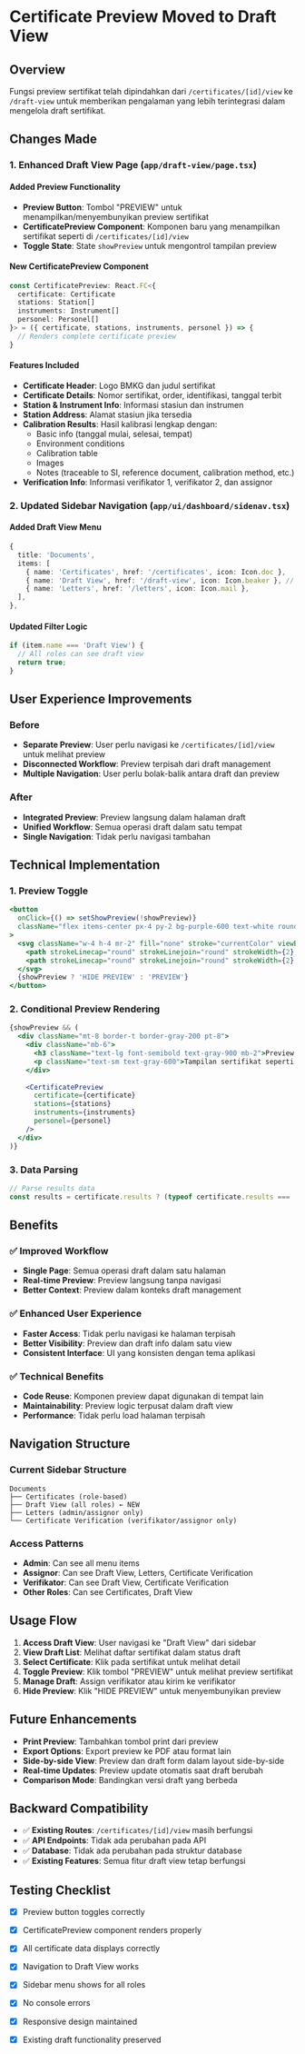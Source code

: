 # Certificate Preview Moved to Draft View

## Overview
Fungsi preview sertifikat telah dipindahkan dari `/certificates/[id]/view` ke `/draft-view` untuk memberikan pengalaman yang lebih terintegrasi dalam mengelola draft sertifikat.

## Changes Made

### 1. Enhanced Draft View Page (`app/draft-view/page.tsx`)

#### Added Preview Functionality
- **Preview Button**: Tombol "PREVIEW" untuk menampilkan/menyembunyikan preview sertifikat
- **CertificatePreview Component**: Komponen baru yang menampilkan sertifikat seperti di `/certificates/[id]/view`
- **Toggle State**: State `showPreview` untuk mengontrol tampilan preview

#### New CertificatePreview Component
```typescript
const CertificatePreview: React.FC<{
  certificate: Certificate
  stations: Station[]
  instruments: Instrument[]
  personel: Personel[]
}> = ({ certificate, stations, instruments, personel }) => {
  // Renders complete certificate preview
}
```

#### Features Included
- **Certificate Header**: Logo BMKG dan judul sertifikat
- **Certificate Details**: Nomor sertifikat, order, identifikasi, tanggal terbit
- **Station & Instrument Info**: Informasi stasiun dan instrumen
- **Station Address**: Alamat stasiun jika tersedia
- **Calibration Results**: Hasil kalibrasi lengkap dengan:
  - Basic info (tanggal mulai, selesai, tempat)
  - Environment conditions
  - Calibration table
  - Images
  - Notes (traceable to SI, reference document, calibration method, etc.)
- **Verification Info**: Informasi verifikator 1, verifikator 2, dan assignor

### 2. Updated Sidebar Navigation (`app/ui/dashboard/sidenav.tsx`)

#### Added Draft View Menu
```typescript
{
  title: 'Documents',
  items: [
    { name: 'Certificates', href: '/certificates', icon: Icon.doc },
    { name: 'Draft View', href: '/draft-view', icon: Icon.beaker }, // NEW
    { name: 'Letters', href: '/letters', icon: Icon.mail },
  ],
},
```

#### Updated Filter Logic
```typescript
if (item.name === 'Draft View') {
  // All roles can see draft view
  return true;
}
```

## User Experience Improvements

### Before
- **Separate Preview**: User perlu navigasi ke `/certificates/[id]/view` untuk melihat preview
- **Disconnected Workflow**: Preview terpisah dari draft management
- **Multiple Navigation**: User perlu bolak-balik antara draft dan preview

### After
- **Integrated Preview**: Preview langsung dalam halaman draft
- **Unified Workflow**: Semua operasi draft dalam satu tempat
- **Single Navigation**: Tidak perlu navigasi tambahan

## Technical Implementation

### 1. Preview Toggle
```jsx
<button
  onClick={() => setShowPreview(!showPreview)}
  className="flex items-center px-4 py-2 bg-purple-600 text-white rounded-lg hover:bg-purple-700 transition-colors"
>
  <svg className="w-4 h-4 mr-2" fill="none" stroke="currentColor" viewBox="0 0 24 24">
    <path strokeLinecap="round" strokeLinejoin="round" strokeWidth={2} d="M15 12a3 3 0 11-6 0 3 3 0 016 0z" />
    <path strokeLinecap="round" strokeLinejoin="round" strokeWidth={2} d="M2.458 12C3.732 7.943 7.523 5 12 5c4.478 0 8.268 2.943 9.542 7-1.274 4.057-5.064 7-9.542 7-4.477 0-8.268-2.943-9.542-7z" />
  </svg>
  {showPreview ? 'HIDE PREVIEW' : 'PREVIEW'}
</button>
```

### 2. Conditional Preview Rendering
```jsx
{showPreview && (
  <div className="mt-8 border-t border-gray-200 pt-8">
    <div className="mb-6">
      <h3 className="text-lg font-semibold text-gray-900 mb-2">Preview Sertifikat</h3>
      <p className="text-sm text-gray-600">Tampilan sertifikat seperti yang akan dilihat verifikator</p>
    </div>
    
    <CertificatePreview 
      certificate={certificate}
      stations={stations}
      instruments={instruments}
      personel={personel}
    />
  </div>
)}
```

### 3. Data Parsing
```typescript
// Parse results data
const results = certificate.results ? (typeof certificate.results === 'string' ? JSON.parse(certificate.results) : certificate.results) : []
```

## Benefits

### ✅ **Improved Workflow**
- **Single Page**: Semua operasi draft dalam satu halaman
- **Real-time Preview**: Preview langsung tanpa navigasi
- **Better Context**: Preview dalam konteks draft management

### ✅ **Enhanced User Experience**
- **Faster Access**: Tidak perlu navigasi ke halaman terpisah
- **Better Visibility**: Preview dan draft info dalam satu view
- **Consistent Interface**: UI yang konsisten dengan tema aplikasi

### ✅ **Technical Benefits**
- **Code Reuse**: Komponen preview dapat digunakan di tempat lain
- **Maintainability**: Preview logic terpusat dalam draft view
- **Performance**: Tidak perlu load halaman terpisah

## Navigation Structure

### Current Sidebar Structure
```
Documents
├── Certificates (role-based)
├── Draft View (all roles) ← NEW
├── Letters (admin/assignor only)
└── Certificate Verification (verifikator/assignor only)
```

### Access Patterns
- **Admin**: Can see all menu items
- **Assignor**: Can see Draft View, Letters, Certificate Verification
- **Verifikator**: Can see Draft View, Certificate Verification
- **Other Roles**: Can see Certificates, Draft View

## Usage Flow

1. **Access Draft View**: User navigasi ke "Draft View" dari sidebar
2. **View Draft List**: Melihat daftar sertifikat dalam status draft
3. **Select Certificate**: Klik pada sertifikat untuk melihat detail
4. **Toggle Preview**: Klik tombol "PREVIEW" untuk melihat preview sertifikat
5. **Manage Draft**: Assign verifikator atau kirim ke verifikator
6. **Hide Preview**: Klik "HIDE PREVIEW" untuk menyembunyikan preview

## Future Enhancements

- **Print Preview**: Tambahkan tombol print dari preview
- **Export Options**: Export preview ke PDF atau format lain
- **Side-by-side View**: Preview dan draft form dalam layout side-by-side
- **Real-time Updates**: Preview update otomatis saat draft berubah
- **Comparison Mode**: Bandingkan versi draft yang berbeda

## Backward Compatibility

- ✅ **Existing Routes**: `/certificates/[id]/view` masih berfungsi
- ✅ **API Endpoints**: Tidak ada perubahan pada API
- ✅ **Database**: Tidak ada perubahan pada struktur database
- ✅ **Existing Features**: Semua fitur draft view tetap berfungsi

## Testing Checklist
- [x] Preview button toggles correctly
- [x] CertificatePreview component renders properly
- [x] All certificate data displays correctly
- [x] Navigation to Draft View works
- [x] Sidebar menu shows for all roles
- [x] No console errors
- [x] Responsive design maintained
- [x] Existing draft functionality preserved


